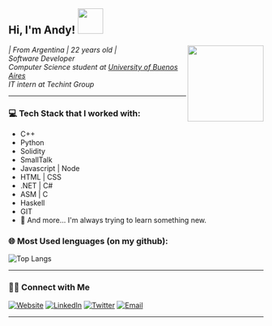<h2> Hi, I'm Andy! <img src="https://media.giphy.com/media/USV0ym3bVWQJJmNu3N/giphy.gif" width="50"></h2>
<img align='right' src="https://media.giphy.com/media/iIqmM5tTjmpOB9mpbn/giphy.gif" width="150">

<p><em>
| From Argentina | 22 years old |</br>
Software Developer </br>
Computer Science student at <a href="https://www.dc.uba.ar/">University of Buenos Aires</a></br>
IT intern at Techint Group 
</em></p>

<hr>
<h3> 💻 Tech Stack that I worked with:</h3>

<ul>
<li> C++
<li> Python
<li> Solidity
<li> SmallTalk
<li> Javascript | Node
<li> HTML | CSS
<li> .NET | C#
<li> ASM | C
<li> Haskell
<li> GIT
<li> 🧐 And more... I'm always trying to learn something new.

</ul>

<h3> 🌐 Most Used lenguages (on my github): </h3>

![Top Langs](https://github-readme-stats.vercel.app/api/top-langs/?username=andyfelder16&show_icons=true)

<hr>
<h3> 🤝🏻 Connect with Me </h3>

<p align="center">

<a href="https://afel.site/"><img alt="Website" src="https://img.shields.io/badge/Website-black?style=flat-square&logo=google-chrome"></a> <a href="https://www.linkedin.com/in/andresfelder/"><img alt="LinkedIn" src="https://img.shields.io/badge/LinkedIn-black?style=flat-square&logo=linkedin"></a> <a href="https://www.twitter.com/https://twitter.com/afel_xyz/"><img alt="Twitter" src="https://img.shields.io/badge/Twitter-black?style=flat-square&logo=Twitter"></a> <a href="mailto:andyfelder16@gmail.com"><img alt="Email" src="https://img.shields.io/badge/Email-black?style=flat-square&logo=gmail"></a>
</p>
<hr>

